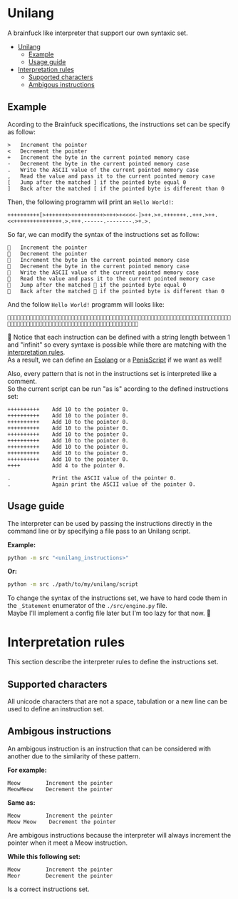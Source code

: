# Unilang

A brainfuck like interpreter that support our own syntaxic set.  

- [Unilang](#unilang)
  - [Example](#example)
  - [Usage guide](#usage-guide)
- [Interpretation rules](#interpretation-rules)
  - [Supported characters](#supported-characters)
  - [Ambigous instructions](#ambigous-instructions)

## Example

Acording to the Brainfuck specifications, the instructions set can be specify as follow:  

```
>   Increment the pointer​
<​   Decrement the pointer
+​   Increment the byte in the current pointed memory case 
-​   Decrement the byte in the current pointed memory case
.​   Write the ASCII value of the current pointed memory case
,​   Read the value and pass it to the current pointed memory case
[​   Jump after the matched ] if the pointed byte equal 0
]​   Back after the matched [ if the pointed byte is different than 0
```

Then, the following programm will print an `Hello World!`:
```
++++++++++[>+++++++>++++++++++>+++>+<<<<-]>++.>+.+++++++..+++.>++.<<+++++++++++++++.>.+++.------.--------.>+.>.
```

So far, we can modify the syntax of the instructions set as follow:

```
🐇   Increment the pointer​
🐬   Decrement the pointer
🐌   Increment the byte in the current pointed memory case 
🦧   Decrement the byte in the current pointed memory case
🙈   Write the ASCII value of the current pointed memory case
🐢   Read the value and pass it to the current pointed memory case
🦆   Jump after the matched 🦛 if the pointed byte equal 0
🦛   Back after the matched 🦆 if the pointed byte is different than 0
```

And the follow `Hello World!` programm will looks like:

```
🐌🐌🐌🐌🐌🐌🐌🐌🐌🐌🦆🐇🐌🐌🐌🐌🐌🐌🐌🐇🐌🐌🐌🐌🐌🐌🐌🐌🐌🐌🐇🐌🐌🐌🐇🐌🐬🐬🐬🐬🦧🦛🐇🐌🐌🙈🐇🐌🙈🐌🐌🐌🐌🐌🐌🐌🙈🙈🐌🐌🐌🙈🐇🐌🐌🙈🐬🐬🐌🐌🐌🐌🐌🐌🐌🐌🐌🐌🐌🐌🐌🐌🐌🙈🐇🙈🐌🐌🐌🙈🦧🦧🦧🦧🦧🦧🙈🦧🦧🦧🦧🦧🦧🦧🦧🙈🐇🐌🙈🐇🙈
```

:pencil: Notice that each instruction can be defined with a string length between 1 and "infinit" so every syntaxe is possible while there are matching with the [interpretation rules](#interpretation-rules).  
As a result, we can define an [Esolang](https://esolangs.org/wiki/Ook!) or a [PenisScript](https://esolangs.org/wiki/PenisScript) if we want as well!
 
Also, every pattern that is not in the instructions set is interpreted like a comment.  
So the current script can be run "as is" acording to the defined instructions set:

```
++++++++++    Add 10 to the pointer 0.
++++++++++    Add 10 to the pointer 0.
++++++++++    Add 10 to the pointer 0.
++++++++++    Add 10 to the pointer 0.
++++++++++    Add 10 to the pointer 0.
++++++++++    Add 10 to the pointer 0.
++++++++++    Add 10 to the pointer 0.
++++++++++    Add 10 to the pointer 0.
++++++++++    Add 10 to the pointer 0.
++++          Add 4 to the pointer 0.

.             Print the ASCII value of the pointer 0.
.             Again print the ASCII value of the pointer 0.
```

## Usage guide

The interpreter can be used by passing the instructions directly in the command line or by specifying a file pass to an Unilang script.  

**Example:**

```sh
python -m src "<unilang_instructions>"
```

**Or:**

```sh
python -m src ./path/to/my/unilang/script
```

To change the syntax of the instructions set, we have to hard code them in the `_Statement` enumerator of the `./src/engine.py` file.  
Maybe I'll implement a config file later but I'm too lazy for that now. 🐇

# Interpretation rules

This section describe the interpreter rules to define the instructions set.

## Supported characters

All unicode characters that are not a space, tabulation or a new line can be used to define an instruction set.

## Ambigous instructions

An ambigous instruction is an instruction that can be considered with another due to the similarity of these pattern.  

**For example:**

```
Meow        Increment the pointer
MeowMeow    Decrement the pointer
```

**Same as:**

```
Meow        Increment the pointer
Meow Meow    Decrement the pointer
```

Are ambigous instructions because the interpreter will always increment the pointer when it meet a Meow instruction.

**While this following set:**

```
Meow        Increment the pointer
Meor        Decrement the pointer
```

Is a correct instructions set.